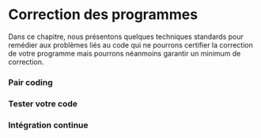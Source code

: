 # Correction des programmes

Dans ce chapitre, nous présentons quelques techniques standards pour remédier
aux problèmes liés au code qui ne pourrons certifier la correction de votre
programme mais pourrons néanmoins garantir un minimum de correction.


 
### Pair coding

### Tester votre code

### Intégration continue

